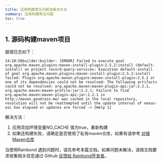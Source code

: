 ```yaml
---
title: 应用构建常见问题及解决方式
summary: 应用构建常见问题
toc: true
---
```


## 1. 源码构建maven项目

报错日志如下：

```log
14:20:58builder:builder: [ERROR] Failed to execute goal org.apache.maven.plugins:maven-install-plugin:2.5.2:install (default-install) on project record-query-services: Execution default-install of goal org.apache.maven.plugins:maven-install-plugin:2.5.2:install failed: Plugin org.apache.maven.plugins:maven-install-plugin:2.5.2 or one of its dependencies could not be resolved: The following artifacts could not be resolved: org.apache.maven:maven-plugin-api:jar:2.2.1, org.apache.maven:maven-profile:jar:2.2.1: Failure to find org.apache.maven:maven-plugin-api:jar:2.2.1 in http://maven.goodrain.me/ was cached in the local repository, resolution will not be reattempted until the update interval of nexus-osc has elapsed or updates are forced -> [Help 1]
```

解决方法：  
1. 应用添加环境变量NO_CACHE 值为true，重新构建  
2. 如果还构建失败，请确定是否使用了私有maven仓库，如果有请参考 [对接Maven仓库
](../../best-practice/ci-cd/connection-maven-repository.html)  


当使用Rainbond 遇到问题时，请先参考本篇文档。如果问题未解决，请按文档要求收集相关信息通过 Github [反馈给 Rainbond开发者](https://github.com/goodrain/rainbond/issues/new)。